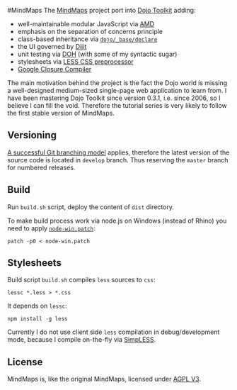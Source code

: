 #MindMaps
The [MindMaps](https://github.com/drichard/mindmaps) project port into [Dojo Toolkit](http://dojotoolkit.org/) adding:

- well-maintainable modular JavaScript via [AMD](http://requirejs.org/docs/whyamd.html)
- emphasis on the separation of concerns principle
- class-based inheritance via [`dojo/_base/declare`](http://dojotoolkit.org/reference-guide/1.8/dojo/_base/declare.html)
- the UI governed by [Dijit](http://dojotoolkit.org/reference-guide/1.8/dijit/index.html)
- unit testing via [DOH](http://dojotoolkit.org/reference-guide/1.8/util/doh.html) (with some of my syntactic sugar)
- stylesheets via [LESS CSS preprocessor](http://lesscss.org/)
- [Google Closure Compiler](http://code.google.com/p/closure-compiler/)

The main motivation behind the project is the fact the Dojo world is missing a well-designed medium-sized single-page web application to learn from. I have been mastering Dojo Toolkit since version 0.3.1, i.e. since 2006, so I believe I can fill the void. Therefore the tutorial series is very likely to follow the first stable version of MindMaps.

## Versioning
[A successful Git branching model](http://nvie.com/posts/a-successful-git-branching-model/) applies, therefore the latest version of the source code is located in `develop` branch. Thus reserving the `master` branch for numbered releases.

## Build
Run `build.sh` script, deploy the content of `dist` directory.

To make build process work via node.js on Windows (instead of Rhino) you need to apply [`node-win.patch`](http://bugs.dojotoolkit.org/ticket/15413):

    patch -p0 < node-win.patch

## Stylesheets
Build script `build.sh` compiles `less` sources to `css`:
    
    lessc *.less > *.css

It depends on `lessc`:

    npm install -g less

Currently I do not use client side `less` compilation in debug/development mode, because I compile on-the-fly via [SimpLESS](https://github.com/paratron/SimpLESS/).

## License
MindMaps is, like the original MindMaps, licensed under [AGPL V3](http://www.gnu.org/licenses/agpl-3.0.html).